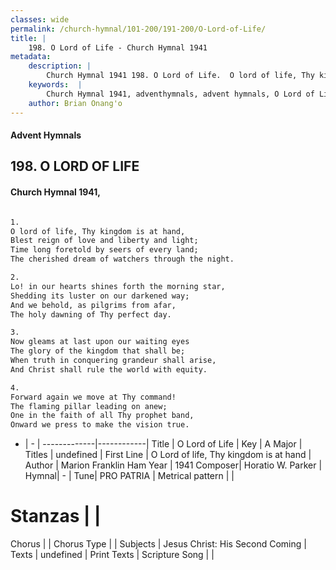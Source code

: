 ```yaml
---
classes: wide
permalink: /church-hymnal/101-200/191-200/O-Lord-of-Life/
title: |
    198. O Lord of Life - Church Hymnal 1941
metadata:
    description: |
        Church Hymnal 1941 198. O Lord of Life.  O lord of life, Thy kingdom is at hand,  Blest reign of love and liberty and light;  Time long foretold by seers of every land;  The cherished dream of watchers through the night.  
    keywords:  |
        Church Hymnal 1941, adventhymnals, advent hymnals, O Lord of Life, O Lord of life, Thy kingdom is at hand. 
    author: Brian Onang'o
---
```


#### Advent Hymnals
## 198. O LORD OF LIFE
####  Church Hymnal 1941,

```txt

1.
O lord of life, Thy kingdom is at hand, 
Blest reign of love and liberty and light; 
Time long foretold by seers of every land; 
The cherished dream of watchers through the night. 

2.
Lo! in our hearts shines forth the morning star, 
Shedding its luster on our darkened way; 
And we behold, as pilgrims from afar, 
The holy dawning of Thy perfect day. 

3.
Now gleams at last upon our waiting eyes 
The glory of the kingdom that shall be; 
When truth in conquering grandeur shall arise, 
And Christ shall rule the world with equity. 

4.
Forward again we move at Thy command! 
The flaming pillar leading on anew; 
One in the faith of all Thy prophet band, 
Onward we press to make the vision true.


```

- |   -  |
-------------|------------|
Title | O Lord of Life |
Key | A Major |
Titles | undefined |
First Line | O Lord of life, Thy kingdom is at hand |
Author | Marion Franklin Ham
Year | 1941
Composer| Horatio W. Parker |
Hymnal|  - |
Tune| PRO PATRIA |
Metrical pattern | |
# Stanzas |  |
Chorus |  |
Chorus Type |  |
Subjects | Jesus Christ: His Second Coming |
Texts | undefined |
Print Texts | 
Scripture Song |  |
    
